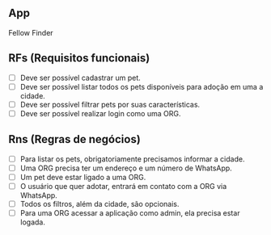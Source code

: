 ## App

Fellow Finder

## RFs (Requisitos funcionais)

- [ ] Deve ser possível cadastrar um pet.
- [ ] Deve ser possível listar todos os pets disponíveis para adoção em uma a cidade.
- [ ] Deve ser possível filtrar pets por suas características.
- [ ] Deve ser possível realizar login como uma ORG.

## Rns (Regras de negócios)

- [ ] Para listar os pets, obrigatoriamente precisamos informar a cidade.
- [ ] Uma ORG precisa ter um endereço e um número de WhatsApp.
- [ ] Um pet deve estar ligado a uma ORG.
- [ ] O usuário que quer adotar, entrará em contato com a ORG via WhatsApp.
- [ ] Todos os filtros, além da cidade, são opcionais.
- [ ] Para uma ORG acessar a aplicação como admin, ela precisa estar logada.
